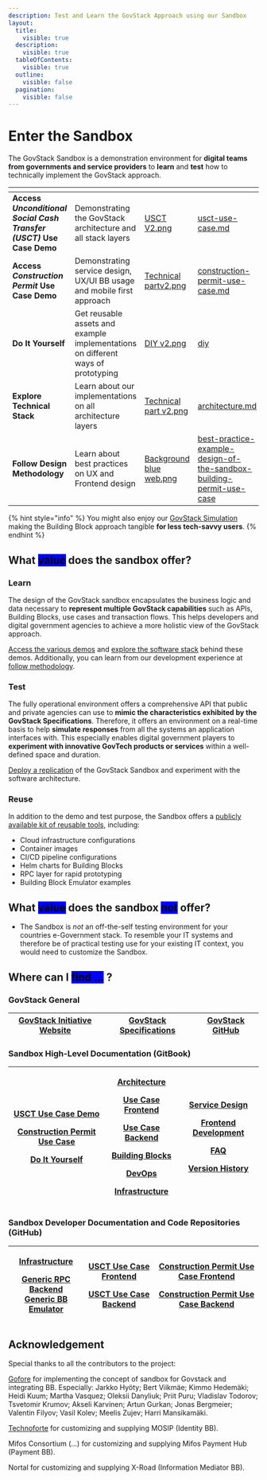```yaml
---
description: Test and Learn the GovStack Approach using our Sandbox
layout:
  title:
    visible: true
  description:
    visible: true
  tableOfContents:
    visible: true
  outline:
    visible: false
  pagination:
    visible: false
---
```


# Enter the Sandbox

The GovStack Sandbox is a demonstration environment for **digital teams from governments and service providers** to **learn** and **test** how to technically implement the GovStack approach.

<table data-view="cards" data-full-width="false"><thead><tr><th></th><th></th><th data-hidden data-card-cover data-type="files"></th><th data-hidden data-card-target data-type="content-ref"></th></tr></thead><tbody><tr><td><strong>Access </strong><em><strong>Unconditional Social Cash Transfer (USCT)</strong></em><strong> Use Case Demo</strong></td><td>Demonstrating the GovStack architecture and all stack layers</td><td><a href=".gitbook/assets/USCT V2.png">USCT V2.png</a></td><td><a href="access-demos/usct-use-case.md">usct-use-case.md</a></td></tr><tr><td><strong>Access </strong><em><strong>Construction Permit</strong></em><strong> Use Case Demo</strong></td><td>Demonstrating service design, UX/UI BB usage and mobile first approach</td><td><a href=".gitbook/assets/Technical partv2.png">Technical partv2.png</a></td><td><a href="access-demos/construction-permit-use-case.md">construction-permit-use-case.md</a></td></tr><tr><td><strong>Do It Yourself</strong></td><td>Get reusable assets and example implementations on different ways of prototyping</td><td><a href=".gitbook/assets/DIY v2.png">DIY v2.png</a></td><td><a href="access-demos/diy/">diy</a></td></tr><tr><td><strong>Explore Technical Stack</strong></td><td>Learn about our implementations on all architecture layers</td><td><a href=".gitbook/assets/Technical part v2.png">Technical part v2.png</a></td><td><a href="explore-stack/architecture.md">architecture.md</a></td></tr><tr><td><strong>Follow Design Methodology</strong></td><td>Learn about best practices on UX and Frontend design</td><td><a href=".gitbook/assets/Background blue web.png">Background blue web.png</a></td><td><a href="follow-methodology/best-practice-example-design-of-the-sandbox-building-permit-use-case/">best-practice-example-design-of-the-sandbox-building-permit-use-case</a></td></tr></tbody></table>

{% hint style="info" %}
You might also enjoy our [GovStack Simulation](https://www.govstack.global/our-offerings/govspecs/simulation/) making the Building Block approach tangible **for less tech-savvy users**.
{% endhint %}

## What <mark style="background-color:blue;">value</mark> does the sandbox offer?

### Learn

The design of the GovStack sandbox encapsulates the business logic and data necessary to **represent multiple GovStack capabilities** such as APIs, Building Blocks, use cases and transaction flows. This helps developers and digital government agencies to achieve a more holistic view of the GovStack approach.

[Access the various demos](access-demos/usct-use-case.md) and [explore the software stack](explore-stack/architecture.md#what-do-we-use-to-build-it) behind these demos. Additionally, you can learn from our development experience at [follow methodology](follow-methodology/best-practice-example-design-of-the-sandbox-building-permit-use-case/).

### Test

The fully operational environment offers a comprehensive API that public and private agencies can use to **mimic the characteristics exhibited by the GovStack Specifications**. Therefore, it offers an environment on a real-time basis to help **simulate responses** from all the systems an application interfaces with. This especially enables digital government players to **experiment with innovative GovTech products or services** within a well-defined space and duration.&#x20;

[Deploy a replication](access-demos/diy/usct-diy-version.md) of the GovStack Sandbox and experiment with the software architecture.

### Reuse

In addition to the demo and test purpose, the Sandbox offers a [publicly available kit of reusable tools](access-demos/diy/), including:

* Cloud infrastructure configurations
* Container images
* CI/CD pipeline configurations
* Helm charts for Building Blocks
* RPC layer for rapid prototyping
* Building Block Emulator examples

## What <mark style="background-color:blue;">value</mark> does the sandbox <mark style="background-color:blue;">not</mark> offer?

* The Sandbox is _not_ an off-the-self testing environment for your countries e-Government stack. To resemble your IT systems and therefore be of practical testing use for your existing IT context, you would need to customize the Sandbox.

## Where can I <mark style="background-color:blue;">find ...</mark> ?

### GovStack General

| [GovStack Initiative Website](https://www.govstack.global/) | [GovStack Specifications](https://govstack.gitbook.io/specification/) | [GovStack GitHub](https://github.com/GovStackWorkingGroup) |
| ----------------------------------------------------------- | --------------------------------------------------------------------- | ---------------------------------------------------------- |

### Sandbox High-Level Documentation (GitBook)

| <p><a href="access-demos/usct-use-case.md">USCT Use Case Demo</a></p><p><a href="access-demos/construction-permit-use-case.md">Construction Permit Use Case</a></p><p><a href="access-demos/diy/">Do It Yourself</a></p> | <p><a href="explore-stack/architecture.md">Architecture</a></p><p><a href="explore-stack/use-case-frontend.md">Use Case Frontend</a></p><p><a href="explore-stack/use-case-backend.md">Use Case Backend</a></p><p><a href="explore-stack/building-blocks/">Building Blocks</a></p><p><a href="explore-stack/devops.md">DevOps</a></p><p><a href="explore-stack/infrastructure.md">Infrastructure</a></p> | <p><a href="follow-methodology/best-practice-example-design-of-the-sandbox-building-permit-use-case/">Service Design</a></p><p><a href="follow-methodology/frontend-development.md">Frontend Development</a></p><p><a href="faq.md">FAQ</a></p><p><a href="version-history.md">Version History</a></p> |
| ------------------------------------------------------------------------------------------------------------------------------------------------------------------------------------------------------------------------ | -------------------------------------------------------------------------------------------------------------------------------------------------------------------------------------------------------------------------------------------------------------------------------------------------------------------------------------------------------------------------------------------------------- | ------------------------------------------------------------------------------------------------------------------------------------------------------------------------------------------------------------------------------------------------------------------------------------------------------ |

### Sandbox Developer Documentation and Code Repositories (GitHub)

| <p><a href="https://github.com/GovStackWorkingGroup/sandbox-infra">Infrastructure </a></p><p><a href="https://github.com/GovStackWorkingGroup/sandbox-app-rpc-backend">Generic RPC Backend</a><br><a href="https://github.com/GovStackWorkingGroup/sandbox-bb-emulator">Generic BB Emulator</a></p> | <p><a href="https://github.com/GovStackWorkingGroup/sandbox-usecase-usct-frontend">USCT Use Case Frontend</a></p><p><a href="https://github.com/GovStackWorkingGroup/sandbox-usecase-usct-backend">USCT Use Case Backend</a></p> | <p><a href="https://github.com/GovStackWorkingGroup/sandbox-usecase-bp-frontend">Construction Permit Use Case Frontend</a></p><p><a href="https://github.com/GovStackWorkingGroup/sandbox-usecase-bp-backend">Construction Permit Use Case Backend</a></p> |
| --------------------------------------------------------------------------------------------------------------------------------------------------------------------------------------------------------------------------------------------------------------------------------------------------- | -------------------------------------------------------------------------------------------------------------------------------------------------------------------------------------------------------------------------------- | ---------------------------------------------------------------------------------------------------------------------------------------------------------------------------------------------------------------------------------------------------------- |

## Acknowledgement

Special thanks to all the contributors to the project:

[Gofore](https://gofore.com/en/) for implementing the concept of sandbox for Govstack and integrating BB. Especially: Jarkko Hyöty; Bert Viikmäe; Kimmo Hedemäki; Heidi Kuum; Martha Vasquez; Oleksii Danyliuk; Priit Puru; Vladislav Todorov; Tsvetomir Krumov; Akseli Karvinen; Artun Gurkan; Jonas Bergmeier; Valentin Filyov; Vasil Kolev; Meelis Zujev; Harri Mansikamäki.

[Technoforte](https://www.technoforte.co.in/) for customizing and supplying MOSIP (Identity BB).

Mifos Consortium (...) for customizing and supplying Mifos Payment Hub (Payment BB).

Nortal for customizing and supplying X-Road (Information Mediator BB).
